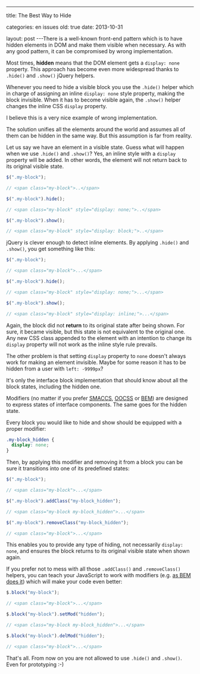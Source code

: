---

title: The Best Way to Hide

categories: en issues
old: true
date: 2013-10-31

layout: post
---There is a well-known front-end pattern which is to have hidden elements in DOM
and make them visible when necessary. As with any good pattern, it can be
compromised by wrong implementation.
<excerpt/>

Most times, **hidden** means that the DOM element gets a `display: none` property.
This approach has become even more widespread thanks to `.hide()` and `.show()` jQuery helpers.

Whenever you need to hide a visible block you use the `.hide()` helper which in
charge of assigning an inline `display: none` style property, making the block
invisible. When it has to become visible again, the `.show()` helper changes the
inline CSS `display` property.

I believe this is a very nice example of wrong implementation.

The solution unifies all the elements around the world and assumes all of them
can be hidden in the same way. But this assumption is far from reality.

Let us say we have an element in a visible state. Guess what will happen when we
use `.hide()` and `.show()`?
Yes, an inline style with a `display` property will be added.
In other words, the element will not return back to its original visible state.

```js
$(".my-block");

// <span class="my-block">..</span>

$(".my-block").hide();

// <span class="my-block" style="display: none;">..</span>

$(".my-block").show();

// <span class="my-block" style="display: block;">..</span>
```

jQuery is clever enough to detect inline elements. By applying `.hide()` and
`.show()`, you get something like this:

```js
$(".my-block");

// <span class="my-block">...</span>

$(".my-block").hide();

// <span class="my-block" style="display: none;">...</span>

$(".my-block").show();

// <span class="my-block" style="display: inline;">...</span>
```

Again, the block did not **return** to its original state after being shown. For
sure, it became visible, but this state is not equivalent to the original one.
Any new CSS class appended to the element with an intention to change its
`display` property will not work as the inline style rule prevails.

The other problem is that setting `display` property to `none` doesn't always
work for making an element invisible. Maybe for some reason it has to be hidden
from a user with `left: -9999px`?

It's only the interface block implementation that should know about all the
block states, including the hidden one.

Modifiers (no matter if you prefer [SMACCS](http://smacss.com/),
[OOCSS](http://oocss.org/) or [BEM](http://bem.info/)) are designed to express
states of interface components. The same goes for the hidden state.

Every block you would like to hide and show should be equipped with a proper
modifier:

```css
.my-block_hidden {
  display: none;
}
```

Then, by applying this modifier and removing it from a block you can be sure it
transitions into one of its predefined states:

```js
$(".my-block");

// <span class="my-block">...</span>

$(".my-block").addClass("my-block_hidden");

// <span class="my-block my-block_hidden">...</span>

$(".my-block").removeClass("my-block_hidden");

// <span class="my-block">...</span>
```

This enables you to provide any type of hiding, not necessarily `display: none`,
and ensures the block returns to its original visible state when shown again.

If you prefer not to mess with all those `.addClass()` and `.removeClass()`
helpers, you can teach your JavaScript to work with modifiers (e.g. [as
BEM does
it](https://github.com/varya/bem-js-tutorial/blob/master/02-Modifiers.md)) which
will make your code even better:

```js
$.block("my-block");

// <span class="my-block">...</span>

$.block("my-block").setMod("hidden");

// <span class="my-block my-block_hidden">...</span>

$.block("my-block").delMod("hidden");

// <span class="my-block">...</span>
```

That's all. From now on you are not allowed to use `.hide()` and `.show()`.
Even for prototyping :-)
